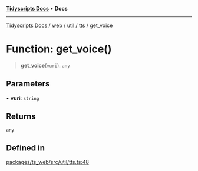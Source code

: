 [**Tidyscripts Docs**](../../../../../../../README.md) • **Docs**

***

[Tidyscripts Docs](../../../../../../../globals.md) / [web](../../../../../README.md) / [util](../../../README.md) / [tts](../README.md) / get\_voice

# Function: get\_voice()

> **get\_voice**(`vuri`): `any`

## Parameters

• **vuri**: `string`

## Returns

`any`

## Defined in

[packages/ts\_web/src/util/tts.ts:48](https://github.com/sheunaluko/tidyscripts/blob/master/packages/ts_web/src/util/tts.ts#L48)
